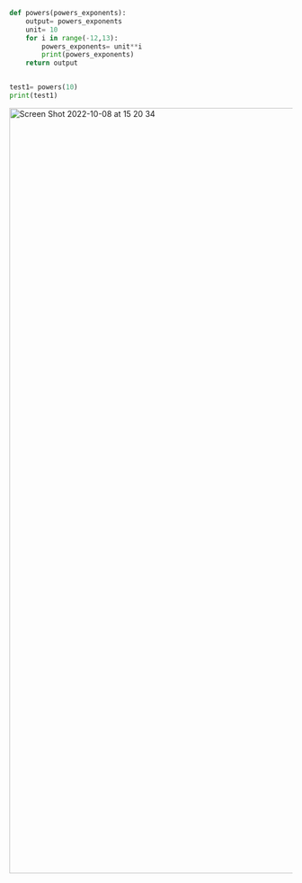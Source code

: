 ```.py
def powers(powers_exponents):
    output= powers_exponents
    unit= 10
    for i in range(-12,13):
        powers_exponents= unit**i
        print(powers_exponents)
    return output


test1= powers(10)
print(test1)
```

<img width="1362" alt="Screen Shot 2022-10-08 at 15 20 34" src="https://user-images.githubusercontent.com/111941990/194692696-9a274bc0-a9cc-4b43-8ac7-661c7119d443.png">

